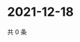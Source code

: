 # 2021-12-18

共 0 条

<!-- BEGIN WEIBO -->
<!-- 最后更新时间 Sat Dec 18 2021 19:11:30 GMT+0800 (China Standard Time) -->

<!-- END WEIBO -->

